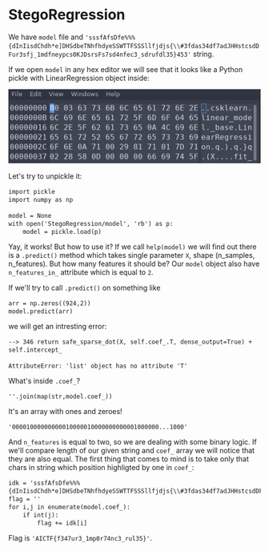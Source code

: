 # StegoRegression

We have `model` file and `'sssfAfsDfe%%%{dInIisdChdh*e]DHSdbeTNhfhdyeSSWTTFSSSllfjdjs{\\#3fdas34df7adJHHstcsdDFur3sfj_1mdfneypcs0KJDsrsFs7sd4nfec3_sdrufdl35}453'` string.

If we open `model` in any hex editor we will see that it looks like a Python pickle with LinearRegression object inside:

![](pics/stego1.png)

Let's try to unpickle it:

```
import pickle
import numpy as np

model = None
with open('StegoRegression/model', 'rb') as p:
    model = pickle.load(p)
```

Yay, it works! But how to use it? If we call `help(model)` we will find out there is a `.predict()` method which takes single parameter `X`, shape (n_samples, n_features). But how many features it should be? Our `model` object also have `n_features_in_` attribute which is equal to `2`. 

If we'll try to call `.predict()` on something like 
```
arr = np.zeros((924,2))
model.predict(arr)
```
we will get an intresting error:
```
--> 346 return safe_sparse_dot(X, self.coef_.T, dense_output=True) + self.intercept_

AttributeError: 'list' object has no attribute 'T'
```
What's inside `.coef_`? 
```
''.join(map(str,model.coef_))
```
It's an array with ones and zeroes!
```
'00001000000000010000010000000000001000000...1000'
```
And `n_features` is equal to two, so we are dealing with some binary logic. If we'll compare length of our given string and `coef_` array we will notice that they are also equal. The first thing that comes to mind is to take only that chars in string which position highligted by one in `coef_`:
```
idk = 'sssfAfsDfe%%%{dInIisdChdh*e]DHSdbeTNhfhdyeSSWTTFSSSllfjdjs{\\#3fdas34df7adJHHstcsdDFur3sfj_1mdfneypcs0KJDsrsFs7sd4nfec3_sdrufdl35}453'
flag = ''
for i,j in enumerate(model.coef_):
    if int(j):
        flag += idk[i]
```
Flag is `'AICTF{f347ur3_1mp0r74nc3_rul35}'`.
